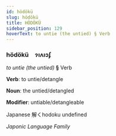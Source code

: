 ```yaml
---
id: hödökü
slug: hödökü
title: HÖDÖKÜ
sidebar_position: 129
hoverText: to untie (the untied) § Verb
---
```


### hödökü&emsp;<span kind="abugida">ɂıʌıɔʄ</span>

*to untie (the untied)* **§** Verb

**Verb**: to untie/detangle

**Noun**: the untied/detangled

**Modifier**: untiable/detangleable

Japanese 解くhodoku undefined

*Japonic Language Family*